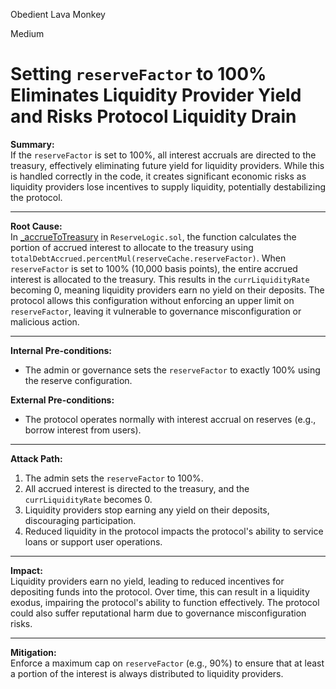 Obedient Lava Monkey

Medium

# Setting `reserveFactor` to 100% Eliminates Liquidity Provider Yield and Risks Protocol Liquidity Drain

**Summary:**  
If the `reserveFactor` is set to 100%, all interest accruals are directed to the treasury, effectively eliminating future yield for liquidity providers. While this is handled correctly in the code, it creates significant economic risks as liquidity providers lose incentives to supply liquidity, potentially destabilizing the protocol.

---

**Root Cause:**  
In [_accrueToTreasury](https://github.com/sherlock-audit/2025-01-aave-v3-3/blob/main/aave-v3-origin/src/contracts/protocol/libraries/logic/ReserveLogic.sol#L238) in `ReserveLogic.sol`, the function calculates the portion of accrued interest to allocate to the treasury using `totalDebtAccrued.percentMul(reserveCache.reserveFactor)`. When `reserveFactor` is set to 100% (10,000 basis points), the entire accrued interest is allocated to the treasury. This results in the `currLiquidityRate` becoming 0, meaning liquidity providers earn no yield on their deposits. The protocol allows this configuration without enforcing an upper limit on `reserveFactor`, leaving it vulnerable to governance misconfiguration or malicious action.

---

**Internal Pre-conditions:**  
- The admin or governance sets the `reserveFactor` to exactly 100% using the reserve configuration.  
 
**External Pre-conditions:**  
- The protocol operates normally with interest accrual on reserves (e.g., borrow interest from users).  

---

**Attack Path:**  
1. The admin sets the `reserveFactor` to 100%.  
2. All accrued interest is directed to the treasury, and the `currLiquidityRate` becomes 0.  
3. Liquidity providers stop earning any yield on their deposits, discouraging participation.  
4. Reduced liquidity in the protocol impacts the protocol's ability to service loans or support user operations.

---

**Impact:**  
Liquidity providers earn no yield, leading to reduced incentives for depositing funds into the protocol. Over time, this can result in a liquidity exodus, impairing the protocol's ability to function effectively. The protocol could also suffer reputational harm due to governance misconfiguration risks.

---

**Mitigation:**  
Enforce a maximum cap on `reserveFactor` (e.g., 90%) to ensure that at least a portion of the interest is always distributed to liquidity providers. 